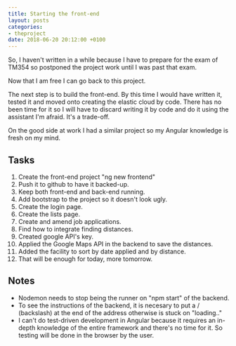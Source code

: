 ```yaml
---
title: Starting the front-end
layout: posts
categories:
- theproject
date: 2018-06-20 20:12:00 +0100
---
```

So, I haven't written in a while because I have to prepare for the exam of TM354 so postponed the project work until I was past that exam.

Now that I am free I can go back to this project.

The next step is to build the front-end. By this time I would have written it, tested it and moved onto creating the elastic cloud by code. There has no been time for it so I will have to discard writing it by code and do it using the assistant I'm afraid. It's a trade-off.

On the good side at work I had a similar project so my Angular knowledge is fresh on my mind.

## Tasks

 1. Create the front-end project "ng new frontend"
 2. Push it to github to have it backed-up.
 3. Keep both front-end and back-end running.
 4. Add bootstrap to the project so it doesn't look ugly.
 5. Create the login page.
 6. Create the lists page.
 7. Create and amend job applications.
 8. Find how to integrate finding distances.
 9. Created google API's key.
10. Applied the Google Maps API in the backend to save the distances. 
11. Added the facility to sort by date applied and by distance. 
12. That will  be enough for today, more tomorrow. 

## Notes

* Nodemon needs to stop being the runner on "npm start" of the backend.
* To see the instructions of the backend, it is necesary to put a / (backslash) at the end of the address otherwise is stuck on "loading.."
* I can't do test-driven development in Angular because it requires an in-depth knowledge of the entire framework and there's no time for it. So testing will be done in the browser by the user.